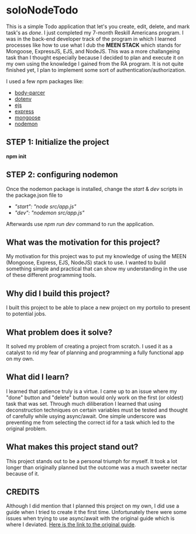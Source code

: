 # soloNodeTodo
This is a simple Todo application that let's you create, edit, delete, and mark task's as *done*.  I just completed my 7-month Reskill Americans program.  I was in the back-end developer track of the program in which I learned processes like how to use what I dub the **MEEN STACK** which stands for Mongoose, ExpressJS, EJS, and NodeJS. This was a more challangeing task than I thought especially because I decided to plan and execute it on my own using the knowledge I gained from the RA program.  It is not quite finished yet, I plan to implement some sort of authentication/authorization.

I used a few npm packages like:
- [body-parcer](https://www.npmjs.com/package/body-parser)
- [dotenv](https://www.npmjs.com/package/dotenv)
- [ejs](https://www.npmjs.com/package/ejs)
- [express](https://www.npmjs.com/package/express)
- [mongoose](https://www.npmjs.com/package/mongoose)
- [nodemon](https://www.npmjs.com/package/nodemon)

## STEP 1: Initialize the project
**npm init**

## STEP 2: configuring nodemon
Once the nodemon package is installed, change the *start* & *dev* scripts in the package.json file to
- *"start": "node src/app.js"*
- *"dev": "nodemon src/app.js"*

Afterwards use *npm run dev* command to run the application.

## What was the motivation for this project?
My motivation for this project was to put my knowledge of using the MEEN (Mongoose, Express, EJS, NodeJS) stack to use.  I wanted to build something simple and practical that can show my understanding in the use of these different programming tools.

## Why did I build this project?
I built this project to be able to place a new project on my portolio to present to potential jobs.

## What problem does it solve?
It solved my problem of creating a project from scratch.  I used it as a catalyst to rid my fear of planning and programming a fully functional app on my own.

## What did I learn?
I learned that patience truly is a virtue.  I came up to an issue where my "done" button and "delete" button would only work on the first (or oldest) task that was set.  Through much diliberation I learned that using deconstruction techniques on certain variables must be tested and thought of carefully while usying async/await. One simple underscore was preventing me from selecting the correct id for a task which led to the original problem.

## What makes this project stand out? 
This project stands out to be a personal triumph for myself.  It took a lot longer than originally planned but the outcome was a much sweeter nectar because of it.

## CREDITS
Although I did mention that I planned this project on my own, I did use a guide when I tried to create it the first time.  Unfortunately there were some issues when trying to use async/await with the original guide which is where I deviated.  [Here is the link to the original guide](https://dev.to/atultyagi612/build-a-basic-todo-app-with-nodejs-mongodb-20om).
